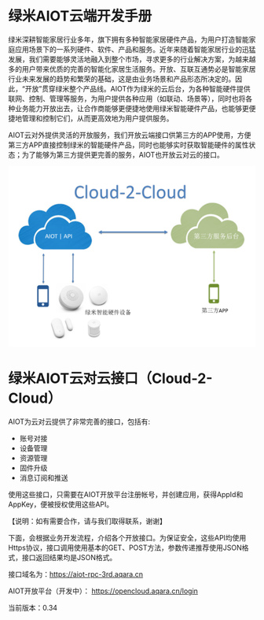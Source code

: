 # 绿米AIOT云端开发手册

绿米深耕智能家居行业多年，旗下拥有多种智能家居硬件产品，为用户打造智能家庭应用场景下的一系列硬件、软件、产品和服务。近年来随着智能家居行业的迅猛发展，我们需要能够灵活地融入到整个市场，寻求更多的行业解决方案，为越来越多的用户带来优质的完善的智能化家居生活服务。开放、互联互通势必是智能家居行业未来发展的趋势和繁荣的基础，这是由业务场景和产品形态所决定的。因此，“开放”贯穿绿米整个产品线。AIOT作为绿米的云后台，为各种智能硬件提供联网、控制、管理等服务，为用户提供各种应用（如联动、场景等），同时也将各种业务能力开放出去，让合作商能够更便捷地使用绿米智能硬件产品，也能够更便捷地管理和控制它们，从而更高效地为用户提供服务。

AIOT云对外提供灵活的开放服务，我们开放云端接口供第三方的APP使用，方便第三方APP直接控制绿米的智能硬件产品，同时也能够实时获取智能硬件的属性状态；为了能够为第三方提供更完善的服务，AIOT也开放云对云的接口。

![](c2c3.png)

# 绿米AIOT云对云接口（Cloud-2-Cloud）

AIOT为云对云提供了非常完善的接口，包括有:

* 账号对接
* 设备管理
* 资源管理
* 固件升级
* 消息订阅和推送

使用这些接口，只需要在AIOT开放平台注册帐号，并创建应用，获得AppId和AppKey，便被授权使用这些API。

【说明：如有需要合作，请与我们取得联系，谢谢】

下面，会根据业务开发流程，介绍各个开放接口。为保证安全，这些API均使用Https协议，接口调用使用基本的GET、POST方法，参数传递推荐使用JSON格式，接口返回结果均是JSON格式。

接口域名为：[https:\/\/aiot-rpc-3rd.aqara.cn](https://aiot-rpc-3rd.aqara.cn)

AIOT开放平台（开发中）： [https:\/\/opencloud.aqara.cn\/login](https://opencloud.aqara.cn/login)

当前版本：0.34

